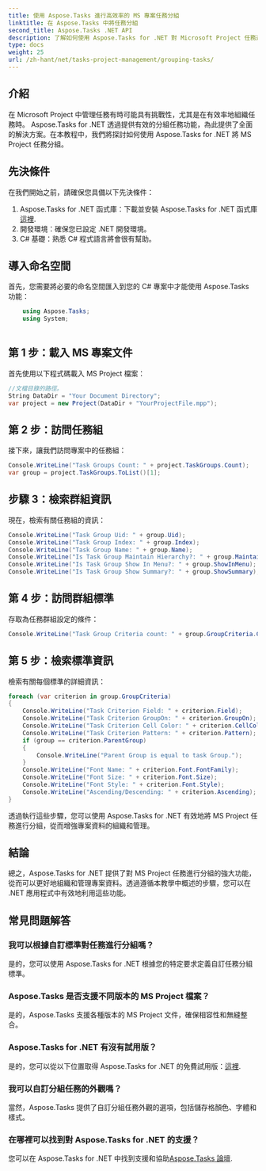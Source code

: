 ```yaml
---
title: 使用 Aspose.Tasks 進行高效率的 MS 專案任務分組
linktitle: 在 Aspose.Tasks 中將任務分組
second_title: Aspose.Tasks .NET API
description: 了解如何使用 Aspose.Tasks for .NET 對 Microsoft Project 任務進行有效分組。
type: docs
weight: 25
url: /zh-hant/net/tasks-project-management/grouping-tasks/
---
```

## 介紹
在 Microsoft Project 中管理任務有時可能具有挑戰性，尤其是在有效率地組織任務時。 Aspose.Tasks for .NET 透過提供有效的分組任務功能，為此提供了全面的解決方案。在本教程中，我們將探討如何使用 Aspose.Tasks for .NET 將 MS Project 任務分組。
## 先決條件
在我們開始之前，請確保您具備以下先決條件：
1.  Aspose.Tasks for .NET 函式庫：下載並安裝 Aspose.Tasks for .NET 函式庫[這裡](https://releases.aspose.com/tasks/net/).
2. 開發環境：確保您已設定 .NET 開發環境。
3. C# 基礎：熟悉 C# 程式語言將會很有幫助。

## 導入命名空間
首先，您需要將必要的命名空間匯入到您的 C# 專案中才能使用 Aspose.Tasks 功能：
```csharp
    using Aspose.Tasks;
    using System;
    
```
## 第 1 步：載入 MS 專案文件
首先使用以下程式碼載入 MS Project 檔案：
```csharp
//文檔目錄的路徑。
String DataDir = "Your Document Directory";
var project = new Project(DataDir + "YourProjectFile.mpp");
```
## 第 2 步：訪問任務組
接下來，讓我們訪問專案中的任務組：
```csharp
Console.WriteLine("Task Groups Count: " + project.TaskGroups.Count);
var group = project.TaskGroups.ToList()[1];
```
## 步驟 3：檢索群組資訊
現在，檢索有關任務組的資訊：
```csharp
Console.WriteLine("Task Group Uid: " + group.Uid);
Console.WriteLine("Task Group Index: " + group.Index);
Console.WriteLine("Task Group Name: " + group.Name);
Console.WriteLine("Is Task Group Maintain Hierarchy?: " + group.MaintainHierarchy);
Console.WriteLine("Is Task Group Show In Menu?: " + group.ShowInMenu);
Console.WriteLine("Is Task Group Show Summary?: " + group.ShowSummary);
```
## 第 4 步：訪問群組標準
存取為任務群組設定的條件：
```csharp
Console.WriteLine("Task Group Criteria count: " + group.GroupCriteria.Count);
```
## 第 5 步：檢索標準資訊
檢索有關每個標準的詳細資訊：
```csharp
foreach (var criterion in group.GroupCriteria)
{
    Console.WriteLine("Task Criterion Field: " + criterion.Field);
    Console.WriteLine("Task Criterion GroupOn: " + criterion.GroupOn);
    Console.WriteLine("Task Criterion Cell Color: " + criterion.CellColor);
    Console.WriteLine("Task Criterion Pattern: " + criterion.Pattern);
    if (group == criterion.ParentGroup)
    {
        Console.WriteLine("Parent Group is equal to task Group.");
    }
    Console.WriteLine("Font Name: " + criterion.Font.FontFamily);
    Console.WriteLine("Font Size: " + criterion.Font.Size);
    Console.WriteLine("Font Style: " + criterion.Font.Style);
    Console.WriteLine("Ascending/Descending: " + criterion.Ascending);
}
```
透過執行這些步驟，您可以使用 Aspose.Tasks for .NET 有效地將 MS Project 任務進行分組，從而增強專案資料的組織和管理。

## 結論
總之，Aspose.Tasks for .NET 提供了對 MS Project 任務進行分組的強大功能，從而可以更好地組織和管理專案資料。透過遵循本教學中概述的步驟，您可以在 .NET 應用程式中有效地利用這些功能。
## 常見問題解答
### 我可以根據自訂標準對任務進行分組嗎？
是的，您可以使用 Aspose.Tasks for .NET 根據您的特定要求定義自訂任務分組標準。
### Aspose.Tasks 是否支援不同版本的 MS Project 檔案？
是的，Aspose.Tasks 支援各種版本的 MS Project 文件，確保相容性和無縫整合。
### Aspose.Tasks for .NET 有沒有試用版？
是的，您可以從以下位置取得 Aspose.Tasks for .NET 的免費試用版：[這裡](https://releases.aspose.com/).
### 我可以自訂分組任務的外觀嗎？
當然，Aspose.Tasks 提供了自訂分組任務外觀的選項，包括儲存格顏色、字體和樣式。
### 在哪裡可以找到對 Aspose.Tasks for .NET 的支援？
您可以在 Aspose.Tasks for .NET 中找到支援和協助[Aspose.Tasks 論壇](https://forum.aspose.com/c/tasks/15).